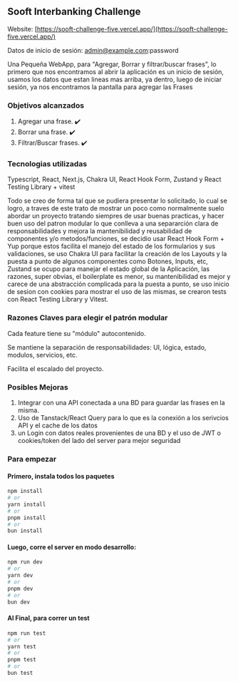 ## Sooft Interbanking Challenge

Website: [https://sooft-challenge-five.vercel.app/](https://sooft-challenge-five.vercel.app/)

Datos de inicio de sesión: admin@example.com:password

Una Pequeña WebApp, para "Agregar, Borrar y filtrar/buscar frases", lo primero que nos encontramos al abrir la aplicación es un inicio de sesión, usamos los datos que estan lineas mas arriba, ya dentro, luego de iniciar sesión, ya nos encontramos la pantalla para agregar las Frases

### Objetivos alcanzados

1. Agregar una frase. ✔️
2. Borrar una frase. ✔️
3. Filtrar/Buscar frases. ✔️

### Tecnologias utilizadas

Typescript, React, Next.js, Chakra UI, React Hook Form, Zustand y React Testing Library + vitest

Todo se creo de forma tal que se pudiera presentar lo solicitado, lo cual se logro, a traves de este trato de mostrar un poco como normalmente suelo abordar un proyecto tratando siempres de usar buenas practicas, y hacer buen uso del patron modular lo que conlleva a una separarción clara de responsabilidades y mejora la mantenibilidad y reusabilidad de componentes y/o metodos/funciones, se decidio usar React Hook Form + Yup porque estos facilita el manejo del estado de los formularios y sus validaciones, se uso Chakra UI para facilitar la creación de los Layouts y la puesta a punto de algunos componentes como Botones, Inputs, etc, Zustand se ocupo para manejar el estado global de la Aplicación, las razones, super obvias, el boilerplate es menor, su mantenibilidad es mejor y carece de una abstracción complicada para la puesta a punto, se uso inicio de sesion con cookies para mostrar el uso de las mismas, se crearon tests con React Testing Library y Vitest.

### Razones Claves para elegir el patrón modular

Cada feature tiene su "módulo" autocontenido.

Se mantiene la separación de responsabilidades: UI, lógica, estado, modulos, servicios, etc.

Facilita el escalado del proyecto.

### Posibles Mejoras

1. Integrar con una API conectada a una BD para guardar las frases en la misma.
2. Uso de Tanstack/React Query para lo que es la conexión a los serivcios API y el cache de los datos
3. un Login con datos reales provenientes de una BD y el uso de JWT o cookies/token del lado del server para mejor seguridad

### Para empezar

#### Primero, instala todos los paquetes

```bash
npm install
# or
yarn install
# or
pnpm install
# or
bun install
```

#### Luego, corre el server en modo desarrollo:

```bash
npm run dev
# or
yarn dev
# or
pnpm dev
# or
bun dev
```

#### Al Final, para correr un test

```bash
npm run test
# or
yarn test
# or
pnpm test
# or
bun test
```
